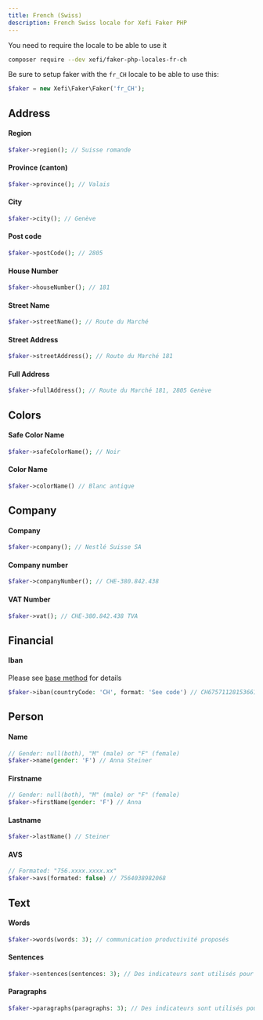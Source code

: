 ```yaml
---
title: French (Swiss)
description: French Swiss locale for Xefi Faker PHP
---
```


You need to require the locale to be able to use it
```bash
composer require --dev xefi/faker-php-locales-fr-ch
```

Be sure to setup faker with the `fr_CH` locale to be able to use this:

```php
$faker = new Xefi\Faker\Faker('fr_CH');
```

## Address

#### Region
```php
$faker->region(); // Suisse romande
```

#### Province (canton)
```php
$faker->province(); // Valais
```

#### City
```php
$faker->city(); // Genève
```

#### Post code
```php
$faker->postCode(); // 2805
```

#### House Number
```php
$faker->houseNumber(); // 181
```

#### Street Name
```php
$faker->streetName(); // Route du Marché
```

#### Street Address
```php
$faker->streetAddress(); // Route du Marché 181
```

#### Full Address
```php
$faker->fullAddress(); // Route du Marché 181, 2805 Genève
```

## Colors

#### Safe Color Name

```php
$faker->safeColorName(); // Noir
```

#### Color Name
```php
$faker->colorName() // Blanc antique
```

## Company

#### Company
```php
$faker->company(); // Nestlé Suisse SA
```

#### Company number
```php
$faker->companyNumber(); // CHE-380.842.438
```

#### VAT Number
```php
$faker->vat(); // CHE-380.842.438 TVA
```

## Financial

#### Iban

Please see [base method](/extensions/financial#iban) for details

```php
$faker->iban(countryCode: 'CH', format: 'See code') // CH6757112815366133814
```

## Person

#### Name
```php
// Gender: null(both), "M" (male) or "F" (female)
$faker->name(gender: 'F') // Anna Steiner
```

#### Firstname
```php
// Gender: null(both), "M" (male) or "F" (female)
$faker->firstName(gender: 'F') // Anna
```

#### Lastname
```php
$faker->lastName() // Steiner
```

#### AVS

```php
// Formated: "756.xxxx.xxxx.xx"
$faker->avs(formated: false) // 7564038982068
```

## Text

#### Words

```php
$faker->words(words: 3); // communication productivité proposés
```

#### Sentences

```php
$faker->sentences(sentences: 3); // Des indicateurs sont utilisés pour mesurer...
```

#### Paragraphs

```php
$faker->paragraphs(paragraphs: 3); // Des indicateurs sont utilisés pour mesurer...
```

